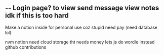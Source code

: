 
-- 
Login page?
to view send message
view notes
idk if this is too hard
-- 
Make a notion inside for personal use coz stupid need pay
(need database lol)

nvm notion need cloud storage tht needs money
lets js do wordle instead
github contributions